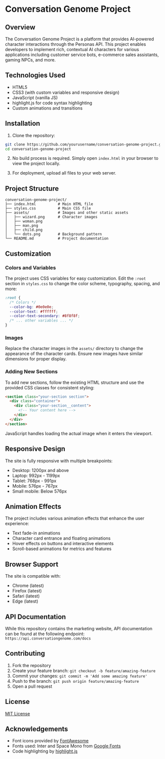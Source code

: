 # Conversation Genome Project

## Overview

The Conversation Genome Project is a platform that provides AI-powered character interactions through the Personas API. This project enables developers to implement rich, contextual AI characters for various applications including customer service bots, e-commerce sales assistants, gaming NPCs, and more.

## Technologies Used

- HTML5
- CSS3 (with custom variables and responsive design)
- JavaScript (vanilla JS)
- highlight.js for code syntax highlighting
- Custom animations and transitions

## Installation

1. Clone the repository:
```bash
git clone https://github.com/yourusername/conversation-genome-project.git
cd conversation-genome-project
```

2. No build process is required. Simply open `index.html` in your browser to view the project locally.

3. For deployment, upload all files to your web server.

## Project Structure

```
conversation-genome-project/
├── index.html          # Main HTML file
├── styles.css          # Main CSS file
├── assets/             # Images and other static assets
│   ├── wizard.png      # Character images
│   ├── woman.png
│   ├── man.png
│   ├── child.png
│   └── dots.png        # Background pattern
└── README.md           # Project documentation
```

## Customization

### Colors and Variables

The project uses CSS variables for easy customization. Edit the `:root` section in `styles.css` to change the color scheme, typography, spacing, and more:

```css
:root {
  /* Colors */
  --color-bg: #0e0e0e;
  --color-text: #ffffff;
  --color-text-secondary: #8f8f8f;
  /* ... other variables ... */
}
```

### Images

Replace the character images in the `assets/` directory to change the appearance of the character cards. Ensure new images have similar dimensions for proper display.

### Adding New Sections

To add new sections, follow the existing HTML structure and use the provided CSS classes for consistent styling:

```html
<section class="your-section section">
  <div class="container">
    <div class="your-section__content">
      <!-- Your content here -->
    </div>
  </div>
</section>
```

JavaScript handles loading the actual image when it enters the viewport.

## Responsive Design

The site is fully responsive with multiple breakpoints:
- Desktop: 1200px and above
- Laptop: 992px - 1199px
- Tablet: 768px - 991px
- Mobile: 576px - 767px
- Small mobile: Below 576px

## Animation Effects

The project includes various animation effects that enhance the user experience:
- Text fade-in animations
- Character card entrance and floating animations
- Hover effects on buttons and interactive elements
- Scroll-based animations for metrics and features

## Browser Support

The site is compatible with:
- Chrome (latest)
- Firefox (latest)
- Safari (latest)
- Edge (latest)

## API Documentation

While this repository contains the marketing website, API documentation can be found at the following endpoint:
`https://api.conversationgenome.com/docs`

## Contributing

1. Fork the repository
2. Create your feature branch: `git checkout -b feature/amazing-feature`
3. Commit your changes: `git commit -m 'Add some amazing feature'`
4. Push to the branch: `git push origin feature/amazing-feature`
5. Open a pull request

## License

[MIT License](LICENSE)

## Acknowledgements

- Font icons provided by [FontAwesome](https://fontawesome.com/)
- Fonts used: Inter and Space Mono from [Google Fonts](https://fonts.google.com/)
- Code highlighting by [highlight.js](https://highlightjs.org/)
